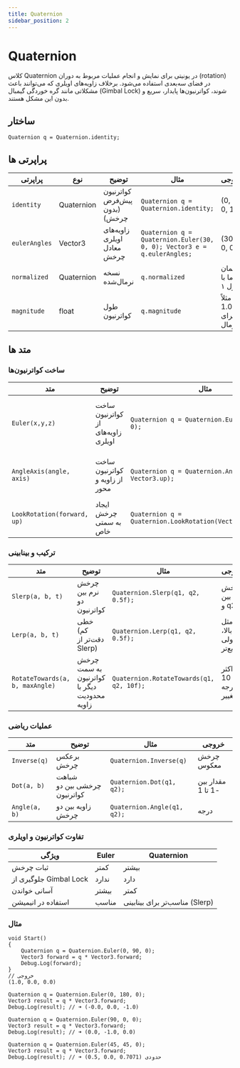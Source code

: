 ```yaml
---
title: Quaternion
sidebar_position: 2
---
```


# Quaternion

کلاس Quaternion در یونیتی برای نمایش و انجام عملیات مربوط به دوران (rotation) در فضای سه‌بعدی استفاده می‌شود. برخلاف زاویه‌های اویلری که می‌توانند باعث مشکلاتی مانند گره خوردگی گیمبال (Gimbal Lock) شوند، کواترنیون‌ها پایدار، سریع و بدون این مشکل هستند.

## ساختار

```
Quaternion q = Quaternion.identity;

```

## پراپرتی ها

| پراپرتی       | نوع        | توضیح                         | مثال                                                                    | خروجی                |
| ------------- | ---------- | ----------------------------- | ----------------------------------------------------------------------- | -------------------- |
| `identity`    | Quaternion | کواترنیون پیش‌فرض (بدون چرخش) | `Quaternion q = Quaternion.identity;`                                   | (0, 0, 0, 1)         |
| `eulerAngles` | Vector3    | زاویه‌های اویلری معادل چرخش   | `Quaternion q = Quaternion.Euler(30, 0, 0); Vector3 e = q.eulerAngles;` | (30, 0, 0)           |
| `normalized`  | Quaternion | نسخه نرمال‌شده                | `q.normalized`                                                          | همان q اما با طول ۱  |
| `magnitude`   | float      | طول کواترنیون                 | `q.magnitude`                                                           | مثلاً 1.0 برای نرمال |

## متد ها

### ساخت کواترنیون‌ها

| متد                         | توضیح                              | مثال                                                       | خروجی                   |
| --------------------------- | ---------------------------------- | ---------------------------------------------------------- | ----------------------- |
| `Euler(x,y,z)`              | ساخت کواترنیون از زاویه‌های اویلری | `Quaternion q = Quaternion.Euler(0, 90, 0);`               | چرخش 90 درجه حول محور Y |
| `AngleAxis(angle, axis)`    | ساخت کواترنیون از زاویه و محور     | `Quaternion q = Quaternion.AngleAxis(45, Vector3.up);`     | 45 درجه حول محور Y      |
| `LookRotation(forward, up)` | ایجاد چرخش به سمتی خاص             | `Quaternion q = Quaternion.LookRotation(Vector3.forward);` | رو به جلو (Z+)          |

### ترکیب و بینابینی

| متد                             | توضیح                                       | مثال                                     | خروجی                 |
| ------------------------------- | ------------------------------------------- | ---------------------------------------- | --------------------- |
| `Slerp(a, b, t)`                | چرخش نرم بین دو کواترنیون                   | `Quaternion.Slerp(q1, q2, 0.5f);`        | چرخش بین q1 و q2      |
| `Lerp(a, b, t)`                 | خطی (کم دقت‌تر از Slerp)                    | `Quaternion.Lerp(q1, q2, 0.5f);`         | مثل بالا، ولی سریع‌تر |
| `RotateTowards(a, b, maxAngle)` | چرخش به سمت کواترنیون دیگر با محدودیت زاویه | `Quaternion.RotateTowards(q1, q2, 10f);` | حداکثر 10 درجه تغییر  |

### عملیات ریاضی

| متد           | توضیح                        | مثال                        | خروجی             |
| ------------- | ---------------------------- | --------------------------- | ----------------- |
| `Inverse(q)`  | برعکس چرخش                   | `Quaternion.Inverse(q)`     | چرخش معکوس        |
| `Dot(a, b)`   | شباهت چرخشی بین دو کواترنیون | `Quaternion.Dot(q1, q2);`   | مقدار بین -1 تا 1 |
| `Angle(a, b)` | زاویه بین دو چرخش            | `Quaternion.Angle(q1, q2);` | درجه              |

### تفاوت کواترنیون و اویلری

| ویژگی                  | Euler | Quaternion                     |
| ---------------------- | ----- | ------------------------------ |
| ثبات چرخش              | کمتر  | بیشتر                          |
| جلوگیری از Gimbal Lock | ندارد | دارد                           |
| آسانی خواندن           | بیشتر | کمتر                           |
| استفاده در انیمیشن     | مناسب | مناسب‌تر برای بینابینی (Slerp) |

### مثال

```
void Start()
{
    Quaternion q = Quaternion.Euler(0, 90, 0);
    Vector3 forward = q * Vector3.forward;
    Debug.Log(forward);
}
// خروجی
(1.0, 0.0, 0.0)

```

```
Quaternion q = Quaternion.Euler(0, 180, 0);
Vector3 result = q * Vector3.forward;
Debug.Log(result); // ➜ (-0.0, 0.0, -1.0)

```

```
Quaternion q = Quaternion.Euler(90, 0, 0);
Vector3 result = q * Vector3.forward;
Debug.Log(result); // ➜ (0.0, -1.0, 0.0)

```

```
Quaternion q = Quaternion.Euler(45, 45, 0);
Vector3 result = q * Vector3.forward;
Debug.Log(result); // ➜ (0.5, 0.0, 0.7071) حدودی

```
